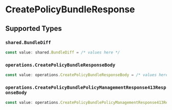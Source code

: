 # CreatePolicyBundleResponse


## Supported Types

### `shared.BundleDiff`

```typescript
const value: shared.BundleDiff = /* values here */
```

### `operations.CreatePolicyBundleResponseBody`

```typescript
const value: operations.CreatePolicyBundleResponseBody = /* values here */
```

### `operations.CreatePolicyBundlePolicyManagementResponse413ResponseBody`

```typescript
const value: operations.CreatePolicyBundlePolicyManagementResponse413ResponseBody = /* values here */
```

